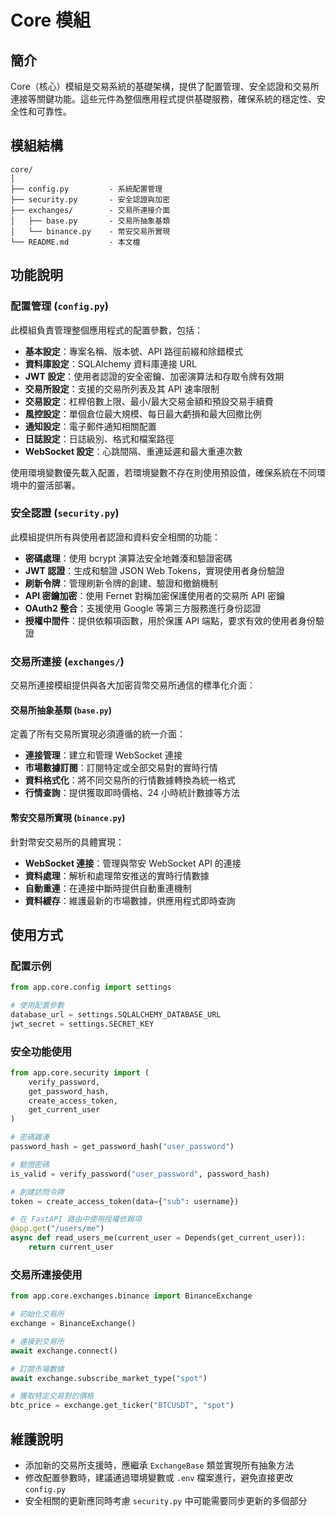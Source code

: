 # Core 模組

## 簡介

Core（核心）模組是交易系統的基礎架構，提供了配置管理、安全認證和交易所連接等關鍵功能。這些元件為整個應用程式提供基礎服務，確保系統的穩定性、安全性和可靠性。

## 模組結構

```
core/
│
├── config.py         - 系統配置管理
├── security.py       - 安全認證與加密
├── exchanges/        - 交易所連接介面
│   ├── base.py       - 交易所抽象基類
│   └── binance.py    - 幣安交易所實現
└── README.md         - 本文檔
```

## 功能說明

### 配置管理 (`config.py`)

此模組負責管理整個應用程式的配置參數，包括：

- **基本設定**：專案名稱、版本號、API 路徑前綴和除錯模式
- **資料庫設定**：SQLAlchemy 資料庫連接 URL
- **JWT 設定**：使用者認證的安全密鑰、加密演算法和存取令牌有效期
- **交易所設定**：支援的交易所列表及其 API 速率限制
- **交易設定**：杠桿倍數上限、最小/最大交易金額和預設交易手續費
- **風控設定**：單個倉位最大規模、每日最大虧損和最大回撤比例
- **通知設定**：電子郵件通知相關配置
- **日誌設定**：日誌級別、格式和檔案路徑
- **WebSocket 設定**：心跳間隔、重連延遲和最大重連次數

使用環境變數優先載入配置，若環境變數不存在則使用預設值，確保系統在不同環境中的靈活部署。

### 安全認證 (`security.py`)

此模組提供所有與使用者認證和資料安全相關的功能：

- **密碼處理**：使用 bcrypt 演算法安全地雜湊和驗證密碼
- **JWT 認證**：生成和驗證 JSON Web Tokens，實現使用者身份驗證
- **刷新令牌**：管理刷新令牌的創建、驗證和撤銷機制
- **API 密鑰加密**：使用 Fernet 對稱加密保護使用者的交易所 API 密鑰
- **OAuth2 整合**：支援使用 Google 等第三方服務進行身份認證
- **授權中間件**：提供依賴項函數，用於保護 API 端點，要求有效的使用者身份驗證

### 交易所連接 (`exchanges/`)

交易所連接模組提供與各大加密貨幣交易所通信的標準化介面：

#### 交易所抽象基類 (`base.py`)

定義了所有交易所實現必須遵循的統一介面：

- **連接管理**：建立和管理 WebSocket 連接
- **市場數據訂閱**：訂閱特定或全部交易對的實時行情
- **資料格式化**：將不同交易所的行情數據轉換為統一格式
- **行情查詢**：提供獲取即時價格、24 小時統計數據等方法

#### 幣安交易所實現 (`binance.py`)

針對幣安交易所的具體實現：

- **WebSocket 連接**：管理與幣安 WebSocket API 的連接
- **資料處理**：解析和處理幣安推送的實時行情數據
- **自動重連**：在連接中斷時提供自動重連機制
- **資料緩存**：維護最新的市場數據，供應用程式即時查詢

## 使用方式

### 配置示例

```python
from app.core.config import settings

# 使用配置參數
database_url = settings.SQLALCHEMY_DATABASE_URL
jwt_secret = settings.SECRET_KEY
```

### 安全功能使用

```python
from app.core.security import (
    verify_password, 
    get_password_hash,
    create_access_token,
    get_current_user
)

# 密碼雜湊
password_hash = get_password_hash("user_password")

# 驗證密碼
is_valid = verify_password("user_password", password_hash)

# 創建訪問令牌
token = create_access_token(data={"sub": username})

# 在 FastAPI 路由中使用授權依賴項
@app.get("/users/me")
async def read_users_me(current_user = Depends(get_current_user)):
    return current_user
```

### 交易所連接使用

```python
from app.core.exchanges.binance import BinanceExchange

# 初始化交易所
exchange = BinanceExchange()

# 連接到交易所
await exchange.connect()

# 訂閱市場數據
await exchange.subscribe_market_type("spot")

# 獲取特定交易對的價格
btc_price = exchange.get_ticker("BTCUSDT", "spot")
```

## 維護說明

- 添加新的交易所支援時，應繼承 `ExchangeBase` 類並實現所有抽象方法
- 修改配置參數時，建議通過環境變數或 `.env` 檔案進行，避免直接更改 `config.py`
- 安全相關的更新應同時考慮 `security.py` 中可能需要同步更新的多個部分 